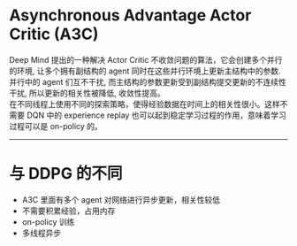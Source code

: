# Asynchronous Advantage Actor Critic (A3C)

Deep Mind 提出的一种解决 Actor Critic 不收敛问题的算法，它会创建多个并行的环境, 让多个拥有副结构的 agent 同时在这些并行环境上更新主结构中的参数. 并行中的 agent 们互不干扰, 而主结构的参数更新受到副结构提交更新的不连续性干扰, 所以更新的相关性被降低, 收敛性提高。<br>
在不同线程上使用不同的探索策略，使得经验数据在时间上的相关性很小。这样不需要 DQN 中的 experience replay 也可以起到稳定学习过程的作用，意味着学习过程可以是 on-policy 的。

---

# 与 DDPG 的不同

- A3C 里面有多个 agent 对网络进行异步更新，相关性较低
- 不需要积累经验，占用内存
- on-policy 训练
- 多线程异步
